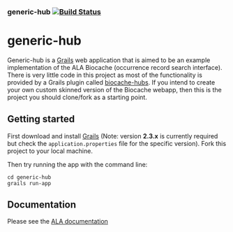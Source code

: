 ### generic-hub   [![Build Status](https://travis-ci.org/GBIFes/generic-hub-es.svg?branch=master)](https://travis-ci.org/gbifes/generic-hub-es)
# generic-hub

Generic-hub is a [Grails](http://www.grails.org/) web application that is aimed to be an example implementation of the 
ALA Biocache (occurrence record search interface). There is very little code in this project as most of the functionality 
is provided by a Grails plugin called [biocache-hubs](http://github.com/AtlasOfLivingAustralia/biocache-hubs). If you intend to 
create your own custom skinned version of the Biocache webapp, then this is the project you should clone/fork as a starting point.

## Getting started
First download and install [Grails](http://www.grails.org/download) (Note: version **2.3.x** is currently required but check the `application.properties` file
for the specific version). Fork this project to your local machine.

Then try running the app with the command line:

    cd generic-hub
    grails run-app

## Documentation

Please see the [ALA documentation](https://github.com/AtlasOfLivingAustralia/documentation/wiki)
